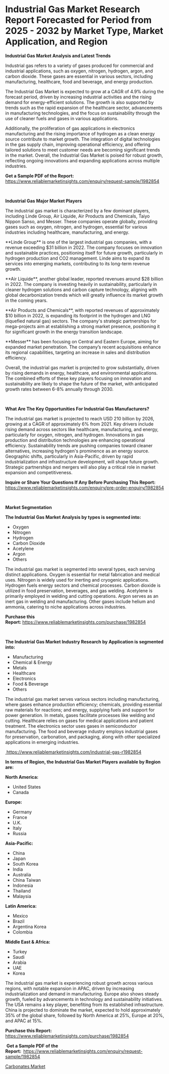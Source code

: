 <p><h1>Industrial Gas Market Research Report Forecasted for Period from 2025 -  2032 by Market Type, Market Application, and Region</h1></p><p><strong>Industrial Gas Market Analysis and Latest Trends</strong></p>
<p><p>Industrial gas refers to a variety of gases produced for commercial and industrial applications, such as oxygen, nitrogen, hydrogen, argon, and carbon dioxide. These gases are essential in various sectors, including manufacturing, healthcare, food and beverage, and energy production. </p><p>The Industrial Gas Market is expected to grow at a CAGR of 4.9% during the forecast period, driven by increasing industrial activities and the rising demand for energy-efficient solutions. The growth is also supported by trends such as the rapid expansion of the healthcare sector, advancements in manufacturing technologies, and the focus on sustainability through the use of cleaner fuels and gases in various applications. </p><p>Additionally, the proliferation of gas applications in electronics manufacturing and the rising importance of hydrogen as a clean energy source contribute to market growth. The integration of digital technologies in the gas supply chain, improving operational efficiency, and offering tailored solutions to meet customer needs are becoming significant trends in the market. Overall, the Industrial Gas Market is poised for robust growth, reflecting ongoing innovations and expanding applications across multiple industries.</p></p>
<p><strong>Get a Sample PDF of the Report:&nbsp;</strong> <a href="https://www.reliablemarketinsights.com/enquiry/request-sample/1982854?utm_campaign=3011&utm_medium=2&utm_source=Github&utm_content=ia&utm_term=01042025&utm_id=industrial-gas">https://www.reliablemarketinsights.com/enquiry/request-sample/1982854</a></p>
<p>&nbsp;</p>
<p><strong>Industrial Gas Major Market Players</strong></p>
<p><p>The industrial gas market is characterized by a few dominant players, including Linde Group, Air Liquide, Air Products and Chemicals, Taiyo Nippon Sanso, and Messer. These companies operate globally, providing gases such as oxygen, nitrogen, and hydrogen, essential for various industries including healthcare, manufacturing, and energy.</p><p>**Linde Group** is one of the largest industrial gas companies, with a revenue exceeding $31 billion in 2022. The company focuses on innovation and sustainable practices, positioning itself for future growth, particularly in hydrogen production and CO2 management. Linde aims to expand its services into emerging markets, contributing to its long-term revenue growth.</p><p>**Air Liquide**, another global leader, reported revenues around $28 billion in 2022. The company is investing heavily in sustainability, particularly in cleaner hydrogen solutions and carbon capture technology, aligning with global decarbonization trends which will greatly influence its market growth in the coming years.</p><p>**Air Products and Chemicals**, with reported revenues of approximately $10 billion in 2022, is expanding its footprint in the hydrogen and LNG (liquefied natural gas) sectors. The company's strategic partnerships for mega-projects aim at establishing a strong market presence, positioning it for significant growth in the energy transition landscape.</p><p>**Messer** has been focusing on Central and Eastern Europe, aiming for expanded market penetration. The company’s recent acquisitions enhance its regional capabilities, targeting an increase in sales and distribution efficiency.</p><p>Overall, the industrial gas market is projected to grow substantially, driven by rising demands in energy, healthcare, and environmental applications. The combined efforts of these key players focusing on innovation and sustainability are likely to shape the future of the market, with anticipated growth rates between 6-8% annually through 2030.</p></p>
<p>&nbsp;</p>
<p><strong>What Are The Key Opportunities For Industrial Gas Manufacturers?</strong></p>
<p><p>The industrial gas market is projected to reach USD 210 billion by 2026, growing at a CAGR of approximately 6% from 2021. Key drivers include rising demand across sectors like healthcare, manufacturing, and energy, particularly for oxygen, nitrogen, and hydrogen. Innovations in gas production and distribution technologies are enhancing operational efficiency. Sustainability trends are pushing companies toward cleaner alternatives, increasing hydrogen's prominence as an energy source. Geographic shifts, particularly in Asia-Pacific, driven by rapid industrialization and infrastructure development, will shape future growth. Strategic partnerships and mergers will also play a critical role in market expansion and competitiveness.</p></p>
<p><strong>Inquire or Share Your Questions If Any Before Purchasing This Report:</strong> <a href="https://www.reliablemarketinsights.com/enquiry/pre-order-enquiry/1982854?utm_campaign=3011&utm_medium=2&utm_source=Github&utm_content=ia&utm_term=01042025&utm_id=industrial-gas">https://www.reliablemarketinsights.com/enquiry/pre-order-enquiry/1982854</a></p>
<p>&nbsp;</p>
<p><strong>Market Segmentation</strong></p>
<p><strong>The Industrial Gas Market Analysis by types is segmented into:</strong></p>
<p><ul><li>Oxygen</li><li>Nitrogen</li><li>Hydrogen</li><li>Carbon Dioxide</li><li>Acetylene</li><li>Argon</li><li>Others</li></ul></p>
<p><p>The industrial gas market is segmented into several types, each serving distinct applications. Oxygen is essential for metal fabrication and medical uses. Nitrogen is widely used for inerting and cryogenic applications. Hydrogen fuels energy sectors and chemical processes. Carbon dioxide is utilized in food preservation, beverages, and gas welding. Acetylene is primarily employed in welding and cutting operations. Argon serves as an inert gas in welding and manufacturing. Other gases include helium and ammonia, catering to niche applications across industries.</p></p>
<p><strong>Purchase this Report:&nbsp;</strong><a href="https://www.reliablemarketinsights.com/purchase/1982854?utm_campaign=3011&utm_medium=2&utm_source=Github&utm_content=ia&utm_term=01042025&utm_id=industrial-gas">https://www.reliablemarketinsights.com/purchase/1982854</a></p>
<p>&nbsp;</p>
<p><strong>The Industrial Gas Market Industry Research by Application is segmented into:</strong></p>
<p><ul><li>Manufacturing</li><li>Chemical & Energy</li><li>Metals</li><li>Healthcare</li><li>Electronics</li><li>Food & Beverage</li><li>Others</li></ul></p>
<p><p>The industrial gas market serves various sectors including manufacturing, where gases enhance production efficiency; chemicals, providing essential raw materials for reactions; and energy, supplying fuels and support for power generation. In metals, gases facilitate processes like welding and cutting. Healthcare relies on gases for medical applications and patient treatment. The electronics sector uses gases in semiconductor manufacturing. The food and beverage industry employs industrial gases for preservation, carbonation, and packaging, along with other specialized applications in emerging industries.</p></p>
<p><a href="https://www.reliablemarketinsights.com/industrial-gas-r1982854?utm_campaign=3011&utm_medium=2&utm_source=Github&utm_content=ia&utm_term=01042025&utm_id=industrial-gas">&nbsp;https://www.reliablemarketinsights.com/industrial-gas-r1982854</a></p>
<p><strong>In terms of Region, the Industrial Gas Market Players available by Region are:</strong></p>
<p>
    <p> <strong> North America: </strong>
        <ul>
            <li>United States</li>
            <li>Canada</li>
        </ul>
        </p> 
    <p> <strong> Europe: </strong>
        <ul>
            <li>Germany</li>
            <li>France</li>
            <li>U.K.</li>
            <li>Italy</li>
            <li>Russia</li>
        </ul>
        </p> 
    <p> <strong> Asia-Pacific: </strong>
        <ul>
            <li>China</li>
            <li>Japan</li>
            <li>South Korea</li>
            <li>India</li>
            <li>Australia</li>
            <li>China Taiwan</li>
            <li>Indonesia</li>
            <li>Thailand</li>
            <li>Malaysia</li>
        </ul>
        </p> 
    <p> <strong> Latin America: </strong>
        <ul>
            <li>Mexico</li>
            <li>Brazil</li>
            <li>Argentina Korea</li>
            <li>Colombia</li>
        </ul>
        </p> 
    <p> <strong> Middle East & Africa: </strong>
        <ul>
            <li>Turkey</li>
            <li>Saudi</li>
            <li>Arabia</li>
            <li>UAE</li>
            <li>Korea</li>
        </ul>
    </p>
    </p>
<p><p>The industrial gas market is experiencing robust growth across various regions, with notable expansion in APAC, driven by increasing industrialization and demand in manufacturing. Europe also shows steady growth, fueled by advancements in technology and sustainability initiatives. The USA remains a key player, benefiting from its established infrastructure. China is projected to dominate the market, expected to hold approximately 35% of the global share, followed by North America at 25%, Europe at 20%, and APAC at 15%.</p></p>
<p><strong>Purchase this Report: </strong><a href="https://www.reliablemarketinsights.com/purchase/1982854?utm_campaign=3011&utm_medium=2&utm_source=Github&utm_content=ia&utm_term=01042025&utm_id=industrial-gas">https://www.reliablemarketinsights.com/purchase/1982854</a></p>
<p>&nbsp;<strong>Get a Sample PDF of the Report:&nbsp;&nbsp;</strong><a href="https://www.reliablemarketinsights.com/enquiry/request-sample/1982854?utm_campaign=3011&utm_medium=2&utm_source=Github&utm_content=ia&utm_term=01042025&utm_id=industrial-gas">https://www.reliablemarketinsights.com/enquiry/request-sample/1982854</a></p>
<p><strong></strong></p>
<p><p><a href="https://github.com/pidlisseas/Market-Research-Report-List-1/blob/main/carbonates-market.md?utm_campaign=3011&utm_medium=2&utm_source=Github&utm_content=ia&utm_term=01042025&utm_id=industrial-gas">Carbonates Market</a></p></p>